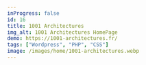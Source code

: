```yaml
---
inProgress: false
id: 16
title: 1001 Architectures
img_alt: 1001 Architectures HomePage
demo: https://1001-architectures.fr/
tags: ["Wordpress", "PHP", "CSS"]
image: /images/home/1001-architectures.webp
---
```

